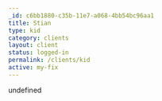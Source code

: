 ```yaml
---
_id: c6bb1880-c35b-11e7-a068-4bb54bc96aa1
title: Stian
type: kid
category: clients
layout: client
status: logged-in
permalink: /clients/kid
active: my-fix
---
```

undefined
